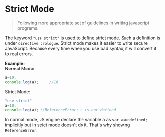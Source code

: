# Strict Mode
>Following more appropriate set of guidelines in writing javascript programs.

The keyword `"use strict"` is used to define strict mode. Such a definition is under `directive prologue`. Strict mode makes it easier to write secure JavaScript. Because every time when you use bad syntax, it will convert it to real errors.

**Example:**  
Normal Mode:
```js
a=10;
console.log(a);     //10
```
Strict Mode:
```js
"use strict"
a=10;
console.log(a); //ReferenceError: a is not defined
```
In normal mode, JS engine declare the variable a as `var a=undefined;` implicitly but in strict mode doesn't do it. That's why showing `ReferenceError`.
